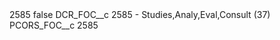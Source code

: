 <?xml version="1.0" encoding="UTF-8"?>
<CustomMetadata xmlns="http://soap.sforce.com/2006/04/metadata" xmlns:xsi="http://www.w3.org/2001/XMLSchema-instance" xmlns:xsd="http://www.w3.org/2001/XMLSchema">
    <label>2585</label>
    <protected>false</protected>
    <values>
        <field>DCR_FOC__c</field>
        <value xsi:type="xsd:string">2585 - Studies,Analy,Eval,Consult (37)</value>
    </values>
    <values>
        <field>PCORS_FOC__c</field>
        <value xsi:type="xsd:string">2585</value>
    </values>
</CustomMetadata>
